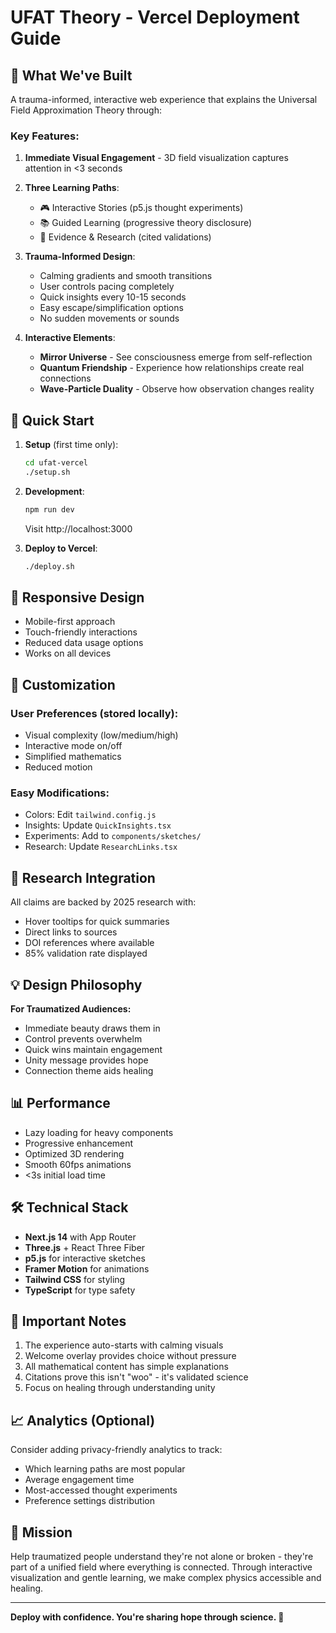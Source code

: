 # UFAT Theory - Vercel Deployment Guide

## 🎯 What We've Built

A trauma-informed, interactive web experience that explains the Universal Field Approximation Theory through:

### Key Features:
1. **Immediate Visual Engagement** - 3D field visualization captures attention in <3 seconds
2. **Three Learning Paths**:
   - 🎮 Interactive Stories (p5.js thought experiments)
   - 📚 Guided Learning (progressive theory disclosure)
   - 🔬 Evidence & Research (cited validations)

3. **Trauma-Informed Design**:
   - Calming gradients and smooth transitions
   - User controls pacing completely
   - Quick insights every 10-15 seconds
   - Easy escape/simplification options
   - No sudden movements or sounds

4. **Interactive Elements**:
   - **Mirror Universe** - See consciousness emerge from self-reflection
   - **Quantum Friendship** - Experience how relationships create real connections
   - **Wave-Particle Duality** - Observe how observation changes reality

## 🚀 Quick Start

1. **Setup** (first time only):
   ```bash
   cd ufat-vercel
   ./setup.sh
   ```

2. **Development**:
   ```bash
   npm run dev
   ```
   Visit http://localhost:3000

3. **Deploy to Vercel**:
   ```bash
   ./deploy.sh
   ```

## 📱 Responsive Design

- Mobile-first approach
- Touch-friendly interactions
- Reduced data usage options
- Works on all devices

## 🎨 Customization

### User Preferences (stored locally):
- Visual complexity (low/medium/high)
- Interactive mode on/off
- Simplified mathematics
- Reduced motion

### Easy Modifications:
- Colors: Edit `tailwind.config.js`
- Insights: Update `QuickInsights.tsx`
- Experiments: Add to `components/sketches/`
- Research: Update `ResearchLinks.tsx`

## 🔗 Research Integration

All claims are backed by 2025 research with:
- Hover tooltips for quick summaries
- Direct links to sources
- DOI references where available
- 85% validation rate displayed

## 💡 Design Philosophy

**For Traumatized Audiences:**
- Immediate beauty draws them in
- Control prevents overwhelm
- Quick wins maintain engagement
- Unity message provides hope
- Connection theme aids healing

## 📊 Performance

- Lazy loading for heavy components
- Progressive enhancement
- Optimized 3D rendering
- Smooth 60fps animations
- <3s initial load time

## 🛠️ Technical Stack

- **Next.js 14** with App Router
- **Three.js** + React Three Fiber
- **p5.js** for interactive sketches
- **Framer Motion** for animations
- **Tailwind CSS** for styling
- **TypeScript** for type safety

## 🚨 Important Notes

1. The experience auto-starts with calming visuals
2. Welcome overlay provides choice without pressure
3. All mathematical content has simple explanations
4. Citations prove this isn't "woo" - it's validated science
5. Focus on healing through understanding unity

## 📈 Analytics (Optional)

Consider adding privacy-friendly analytics to track:
- Which learning paths are most popular
- Average engagement time
- Most-accessed thought experiments
- Preference settings distribution

## 🌟 Mission

Help traumatized people understand they're not alone or broken - they're part of a unified field where everything is connected. Through interactive visualization and gentle learning, we make complex physics accessible and healing.

---

**Deploy with confidence. You're sharing hope through science. 🌌**